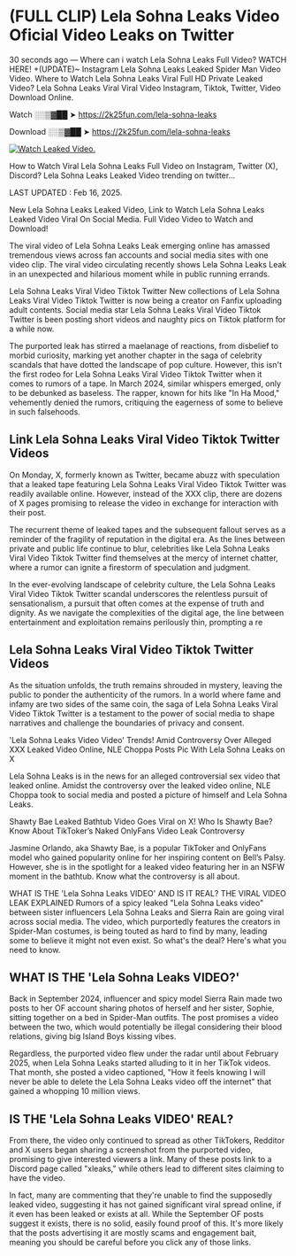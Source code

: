 # (FULL CLIP) Lela Sohna Leaks Video Oficial Video Leaks on Twitter

30 seconds ago — Where can i watch Lela Sohna Leaks Full Video? WATCH HERE! +(UPDATE)~ Instagram Lela Sohna Leaks Leaked Spider Man Video Video. Where to Watch Lela Sohna Leaks Viral Full HD Private Leaked Video? Lela Sohna Leaks Viral Viral Video Instagram, Tiktok, Twitter, Video Download Online.

Watch ░░▒▓██ ➤ https://2k25fun.com/lela-sohna-leaks

Download ░░▒▓██ ➤ https://2k25fun.com/lela-sohna-leaks

[![Watch Leaked Video.](https://miro.medium.com/v2/resize:fit:828/format:webp/1*cilzJN44JGOrTw9NJCrNHA.gif "Watch Leaked Video")](https://2k25fun.com/lela-sohna-leaks)

How to Watch Viral Lela Sohna Leaks Full Video on Instagram, Twitter (X), Discord? Lela Sohna Leaks Leaked Video trending on twitter...

LAST UPDATED : Feb 16, 2025.

New Lela Sohna Leaks Leaked Video, Link to Watch Lela Sohna Leaks Leaked Video Viral On Social Media. Full Video Video to Watch and Download!

The viral video of Lela Sohna Leaks Leak emerging online has amassed tremendous views across fan accounts and social media sites with one video clip. The viral video circulating recently shows Lela Sohna Leaks Leak in an unexpected and hilarious moment while in public running errands.

Lela Sohna Leaks Viral Video Tiktok Twitter New collections of Lela Sohna Leaks Viral Video Tiktok Twitter is now being a creator on Fanfix uploading adult contents. Social media star Lela Sohna Leaks Viral Video Tiktok Twitter is been posting short videos and naughty pics on Tiktok platform for a while now.

The purported leak has stirred a maelanage of reactions, from disbelief to morbid curiosity, marking yet another chapter in the saga of celebrity scandals that have dotted the landscape of pop culture. However, this isn't the first rodeo for Lela Sohna Leaks Viral Video Tiktok Twitter when it comes to rumors of a tape. In March 2024, similar whispers emerged, only to be debunked as baseless. The rapper, known for hits like "In Ha Mood," vehemently denied the rumors, critiquing the eagerness of some to believe in such falsehoods.

## Link Lela Sohna Leaks Viral Video Tiktok Twitter Videos

On Monday, X, formerly known as Twitter, became abuzz with speculation that a leaked tape featuring Lela Sohna Leaks Viral Video Tiktok Twitter was readily available online. However, instead of the XXX clip, there are dozens of X pages promising to release the video in exchange for interaction with their post.

The recurrent theme of leaked tapes and the subsequent fallout serves as a reminder of the fragility of reputation in the digital era. As the lines between private and public life continue to blur, celebrities like Lela Sohna Leaks Viral Video Tiktok Twitter find themselves at the mercy of internet chatter, where a rumor can ignite a firestorm of speculation and judgment.

In the ever-evolving landscape of celebrity culture, the Lela Sohna Leaks Viral Video Tiktok Twitter scandal underscores the relentless pursuit of sensationalism, a pursuit that often comes at the expense of truth and dignity. As we navigate the complexities of the digital age, the line between entertainment and exploitation remains perilously thin, prompting a re

##  Lela Sohna Leaks Viral Video Tiktok Twitter Videos

As the situation unfolds, the truth remains shrouded in mystery, leaving the public to ponder the authenticity of the rumors. In a world where fame and infamy are two sides of the same coin, the saga of Lela Sohna Leaks Viral Video Tiktok Twitter is a testament to the power of social media to shape narratives and challenge the boundaries of privacy and consent.

'Lela Sohna Leaks Video Video' Trends! Amid Controversy Over Alleged XXX Leaked Video Online, NLE Choppa Posts Pic With Lela Sohna Leaks on X

Lela Sohna Leaks is in the news for an alleged controversial sex video that leaked online. Amidst the controversy over the leaked video online, NLE Choppa took to social media and posted a picture of himself and Lela Sohna Leaks.

Shawty Bae Leaked Bathtub Video Goes Viral on X! Who Is Shawty Bae? Know About TikToker’s Naked OnlyFans Video Leak Controversy

Jasmine Orlando, aka Shawty Bae, is a popular TikToker and OnlyFans model who gained popularity online for her inspiring content on Bell’s Palsy. However, she is in the spotlight for a leaked video featuring her in an NSFW moment in the bathtub. Know what the controversy is all about.

WHAT IS THE 'Lela Sohna Leaks VIDEO' AND IS IT REAL? THE VIRAL VIDEO LEAK EXPLAINED Rumors of a spicy leaked "Lela Sohna Leaks video" between sister influencers Lela Sohna Leaks and Sierra Rain are going viral across social media. The video, which purportedly features the creators in Spider-Man costumes, is being touted as hard to find by many, leading some to believe it might not even exist. So what's the deal? Here's what you need to know.

## WHAT IS THE 'Lela Sohna Leaks VIDEO?'

Back in September 2024, influencer and spicy model Sierra Rain made two posts to her OF account sharing photos of herself and her sister, Sophie, sitting together on a bed in Spider-Man outfits. The post promises a video between the two, which would potentially be illegal considering their blood relations, giving big Island Boys kissing vibes.

Regardless, the purported video flew under the radar until about February 2025, when Lela Sohna Leaks started alluding to it in her TikTok videos. That month, she posted a video captioned, "How it feels knowing I will never be able to delete the Lela Sohna Leaks video off the internet" that gained a whopping 10 million views.

## IS THE 'Lela Sohna Leaks VIDEO' REAL?

From there, the video only continued to spread as other TikTokers, Redditor and X users began sharing a screenshot from the purported video, promising to give interested viewers a link. Many of these posts link to a Discord page called "xleaks," while others lead to different sites claiming to have the video.

In fact, many are commenting that they're unable to find the supposedly leaked video, suggesting it has not gained significant viral spread online, if it even has been leaked or exists at all. While the September OF posts suggest it exists, there is no solid, easily found proof of this. It's more likely that the posts advertising it are mostly scams and engagement bait, meaning you should be careful before you click any of those links.